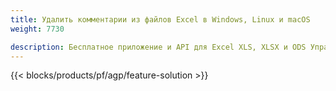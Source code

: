 ```yaml
---
title: Удалить комментарии из файлов Excel в Windows, Linux и macOS 
weight: 7730

description: Бесплатное приложение и API для Excel XLS, XLSX и ODS Управление аннотациями и комментариями
---
```

{{< blocks/products/pf/agp/feature-solution >}} 


